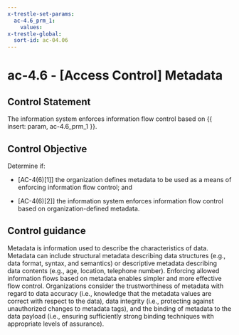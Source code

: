 ```yaml
---
x-trestle-set-params:
  ac-4.6_prm_1:
    values:
x-trestle-global:
  sort-id: ac-04.06
---
```


# ac-4.6 - \[Access Control\] Metadata

## Control Statement

The information system enforces information flow control based on {{ insert: param, ac-4.6_prm_1 }}.

## Control Objective

Determine if:

- \[AC-4(6)[1]\] the organization defines metadata to be used as a means of enforcing information flow control; and

- \[AC-4(6)[2]\] the information system enforces information flow control based on organization-defined metadata.

## Control guidance

Metadata is information used to describe the characteristics of data. Metadata can include structural metadata describing data structures (e.g., data format, syntax, and semantics) or descriptive metadata describing data contents (e.g., age, location, telephone number). Enforcing allowed information flows based on metadata enables simpler and more effective flow control. Organizations consider the trustworthiness of metadata with regard to data accuracy (i.e., knowledge that the metadata values are correct with respect to the data), data integrity (i.e., protecting against unauthorized changes to metadata tags), and the binding of metadata to the data payload (i.e., ensuring sufficiently strong binding techniques with appropriate levels of assurance).
